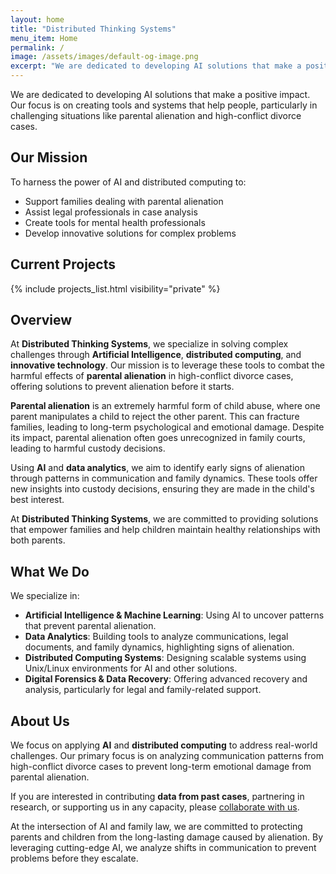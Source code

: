 ```yaml
---
layout: home
title: "Distributed Thinking Systems"
menu_item: Home
permalink: /
image: /assets/images/default-og-image.png
excerpt: "We are dedicated to developing AI solutions that make a positive impact. Our focus is on creating tools and systems that help people, particularly in challenging situations like parental alienation and high-conflict divorce cases."
---
```


We are dedicated to developing AI solutions that make a positive impact. Our focus is on creating tools and systems that help people, particularly in challenging situations like parental alienation and high-conflict divorce cases.

## Our Mission

To harness the power of AI and distributed computing to:
- Support families dealing with parental alienation
- Assist legal professionals in case analysis
- Create tools for mental health professionals
- Develop innovative solutions for complex problems

## Current Projects

{% include projects_list.html visibility="private" %}

## Overview

At **Distributed Thinking Systems**, we specialize in solving complex challenges through **Artificial Intelligence**, **distributed computing**, and **innovative technology**. Our mission is to leverage these tools to combat the harmful effects of **parental alienation** in high-conflict divorce cases, offering solutions to prevent alienation before it starts.

**Parental alienation** is an extremely harmful form of child abuse, where one parent manipulates a child to reject the other parent. This can fracture families, leading to long-term psychological and emotional damage. Despite its impact, parental alienation often goes unrecognized in family courts, leading to harmful custody decisions.

Using **AI** and **data analytics**, we aim to identify early signs of alienation through patterns in communication and family dynamics. These tools offer new insights into custody decisions, ensuring they are made in the child's best interest.

At **Distributed Thinking Systems**, we are committed to providing solutions that empower families and help children maintain healthy relationships with both parents.

## What We Do

We specialize in:

- **Artificial Intelligence & Machine Learning**: Using AI to uncover patterns that prevent parental alienation.
- **Data Analytics**: Building tools to analyze communications, legal documents, and family dynamics, highlighting signs of alienation.
- **Distributed Computing Systems**: Designing scalable systems using Unix/Linux environments for AI and other solutions.
- **Digital Forensics & Data Recovery**: Offering advanced recovery and analysis, particularly for legal and family-related support.

## About Us

We focus on applying **AI** and **distributed computing** to address real-world challenges. Our primary focus is on analyzing communication patterns from high-conflict divorce cases to prevent long-term emotional damage from parental alienation.

If you are interested in contributing **data from past cases**, partnering in research, or supporting us in any capacity, please [collaborate with us](/collaborate/).

At the intersection of AI and family law, we are committed to protecting parents and children from the long-lasting damage caused by alienation. By leveraging cutting-edge AI, we analyze shifts in communication to prevent problems before they escalate.
